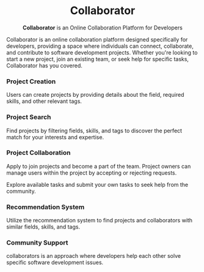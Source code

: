 <h1 align="center">
Collaborator</h1>
<p align="center"><b>Collaborator</b> is an Online Collaboration Platform for Developers</p>

Collaborator is an online collaboration platform designed specifically for developers, providing a space where individuals can connect, collaborate, and contribute to software development projects. Whether you're looking to start a new project, join an existing team, or seek help for specific tasks, Collaborator has you covered.

### Project Creation

Users can create projects by providing details about the field, required skills, and other relevant tags.


### Project Search

Find projects by filtering fields, skills, and tags to discover the perfect match for your interests and expertise.


### Project Collaboration

Apply to join projects and become a part of the team. Project owners can manage users within the project by accepting or rejecting requests.



Explore available tasks and submit your own tasks to seek help from the community.

### Recommendation System

Utilize the recommendation system to find projects and collaborators with similar fields, skills, and tags.

### Community Support

collaborators is an approach where developers help each other solve specific software development issues.
